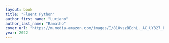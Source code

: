 ```yaml
---
layout: book
title: "Fluent Python"
author_first_name: "Luciano"
author_last_name: "Ramalho"
cover_url: "https://m.media-amazon.com/images/I/81OvszBEdhL._AC_UY327_FMwebp_QL65_.jpg"
year: 2022
---
```

